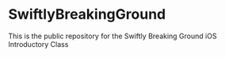 SwiftlyBreakingGround
=====================

This is the public repository for the Swiftly Breaking Ground iOS Introductory Class
